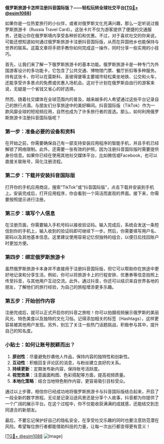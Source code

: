 **俄罗斯旅游卡怎样注册抖音国际版？——轻松玩转全球社交平台[[TG💪+ @esim1088](https://t.me/s/esim1088)]**

如果你是一位热爱旅行的小伙伴，或者对俄罗斯文化充满兴趣，那么一定听说过俄罗斯旅游卡（Russia Travel Card）。这张卡片不仅为游客提供了便捷的交通服务，还能让你在俄罗斯境内享受各种折扣和优惠。不过，对于喜欢社交的你来说，可能还想知道如何通过俄罗斯旅游卡注册抖音国际版，从而在异国他乡也能保持与世界的联系。这篇文章将手把手教你如何完成这一操作，同时分享一些实用的小技巧。

首先，让我们来了解一下俄罗斯旅游卡的基本功能。俄罗斯旅游卡是一种专门为外国游客设计的多功能卡，它包含了公共交通、博物馆门票、餐厅折扣等多种服务。持有这张卡，你可以在莫斯科、圣彼得堡等主要城市轻松乘坐地铁、公交和火车，还能享受许多景点的免费或优惠入场机会。这对于计划在俄罗斯自由行的游客来说，无疑是一个省钱又省心的好选择。

然而，随着社交媒体在全球范围内的普及，越来越多的人希望通过这些平台记录自己的旅行点滴，与朋友们分享旅途中的美好瞬间。抖音国际版（TikTok）作为一款风靡全球的短视频应用，自然也成为了许多旅行者的首选。那么，如何利用俄罗斯旅游卡注册抖音国际版呢？

### 第一步：准备必要的设备和资料

在开始之前，你需要确保自己有一部支持安装应用程序的智能手机，并且手机已经解锁了网络限制。此外，还需要一张有效的护照，因为注册抖音国际版时需要提供身份信息。如果你已经在使用其他社交媒体平台，比如微信或Facebook，也可以直接关联账号，简化注册流程。

### 第二步：下载并安装抖音国际版

打开你的手机应用商店，搜索“TikTok”或“抖音国际版”，点击下载并安装到手机上。安装完成后，打开应用程序，你会看到一个简洁而直观的界面。接下来，你需要按照提示进行注册。

### 第三步：填写个人信息

在注册页面，你需要输入手机号码以接收验证码。输入完成后，系统会发送一条短信到你的手机上，输入收到的验证码即可继续下一步。然后，你需要填写用户名、密码以及其他基本信息。这里建议使用容易记忆但独特的组合，以便日后找回账户时更加方便。

### 第四步：绑定俄罗斯旅游卡

虽然俄罗斯旅游卡本身并不直接用于注册抖音国际版，但它可以帮助你在旅途中更好地记录和分享生活。例如，你可以将旅游卡上的行程安排、优惠券等信息拍照上传至抖音，与其他用户互动交流。此外，通过抖音，你还可以结识来自世界各地的朋友，了解他们的旅行经验，为自己的旅程增添更多乐趣。

### 第五步：开始创作内容

注册完成后，就可以正式开启你的抖音之旅啦！你可以拍摄视频展示俄罗斯的美丽风光、特色美食以及独特的文化习俗。记得添加相关的标签（Hashtags），这样更容易被其他用户发现。另外，别忘了关注一些热门话题挑战，积极参与其中，提升自己的知名度。

### 小贴士：如何让账号脱颖而出？

1. **原创性**：尽量避免抄袭他人作品，保持内容的独特性和创新性。
2. **互动性**：积极回复评论区的消息，与粉丝建立良好的关系。
3. **持续更新**：定期发布新内容，保持账号活跃度。
4. **视觉效果**：注意画面构图、色彩搭配等方面，提高视频质量。
5. **本地化策略**：结合当地特色制作内容，更容易吸引目标受众。

通过以上步骤，相信你已经成功地将俄罗斯旅游卡与抖音国际版结合起来，开启了一段全新的数字旅程。无论是记录沿途风景还是分享个人故事，抖音都为你提供了一个广阔的展示平台。在这个过程中，你不仅能收获满满的成就感，还能结交到志同道合的新朋友。

最后，不要忘记保护好自己的隐私安全，在享受社交乐趣的同时也要注意防范潜在风险。希望每位旅行者都能借助科技的力量，让每一次出行都变得更有意义！

[[TG💪+ @esim1088](https://t.me/s/esim1088) ![Image](https://i.postimg.cc/4NQfJmqS/Snipaste-2025-05-13-00-14-12.png)]